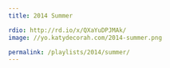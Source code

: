 ```yaml
---
title: 2014 Summer

rdio: http://rd.io/x/QXaYuDPJMAk/
image: //yo.katydecorah.com/2014-summer.png

permalink: /playlists/2014/summer/
---
```

